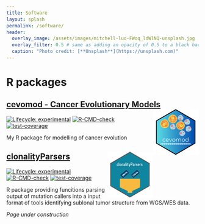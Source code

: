 ```yaml
---
title: Software
layout: splash
permalink: /software/
header:
  overlay_image: /assets/images/mitchell-luo-FWoq_ldWlNQ-unsplash.jpg
  overlay_filter: 0.5 # same as adding an opacity of 0.5 to a black background
  caption: "Photo credit: [**Unsplash**](https://unsplash.com)"
---
```


# R packages


## [cevomod - Cancer Evolutionary Models](https://pawelqs.github.io/cevomod/) <img src="https://github.com/pawelqs/cevomod/raw/master/man/figures/logo.png" align="right" height="120" />

<!-- badges: start -->
[![Lifecycle: experimental](https://img.shields.io/badge/lifecycle-experimental-orange.svg)](https://lifecycle.r-lib.org/articles/stages.html#experimental)
[![R-CMD-check](https://github.com/pawelqs/cevomod/actions/workflows/R-CMD-check.yaml/badge.svg)](https://github.com/pawelqs/cevomod/actions/workflows/R-CMD-check.yaml)
[![test-coverage](https://github.com/pawelqs/cevomod/actions/workflows/test-coverage.yaml/badge.svg)](https://github.com/pawelqs/cevomod/actions/workflows/test-coverage.yaml)
<!-- badges: end -->

My R package for modelling of cancer evolution


## [clonalityParsers](https://github.com/pawelqs/clonalityParsers) <img src="https://github.com/pawelqs/clonalityParsers/raw/master/man/figures/logo.png" align="right" height="120" />

<!-- badges: start -->
[![Lifecycle: experimental](https://img.shields.io/badge/lifecycle-experimental-orange.svg)](https://lifecycle.r-lib.org/articles/stages.html#experimental)
[![R-CMD-check](https://github.com/pawelqs/clonalityParsers/actions/workflows/R-CMD-check.yaml/badge.svg)](https://github.com/pawel125/clonalityParsers/actions/workflows/R-CMD-check.yaml)
[![test-coverage](https://github.com/pawelqs/clonalityParsers/actions/workflows/test-coverage.yaml/badge.svg)](https://github.com/pawel125/clonalityParsers/actions/workflows/test-coverage.yaml)
<!-- badges: end -->

R package providing funcitions parsing output of mutation callers into a input format of tools identifying sublonal tumor structure from WGS/WES data. 






*Page under construction*